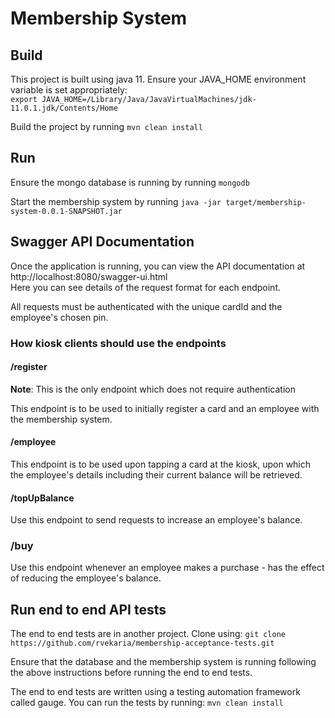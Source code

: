 # Membership System

## Build
This project is built using java 11. Ensure your JAVA_HOME environment variable is set appropriately:  
`export JAVA_HOME=/Library/Java/JavaVirtualMachines/jdk-11.0.1.jdk/Contents/Home`

Build the project by running `mvn clean install`

## Run
Ensure the mongo database is running by running `mongodb`

Start the membership system by running `java -jar target/membership-system-0.0.1-SNAPSHOT.jar`

## Swagger API Documentation
Once the application is running, you can view the API documentation at http://localhost:8080/swagger-ui.html  
Here you can see details of the request format for each endpoint.
  
All requests must be authenticated with the unique cardId and the employee's chosen pin.

### How kiosk clients should use the endpoints
#### /register
**Note**: This is the only endpoint which does not require authentication

This endpoint is to be used to initially register a card and an employee with the membership system.

#### /employee
This endpoint is to be used upon tapping a card at the kiosk, upon which the employee's details including their current 
balance will be retrieved.

#### /topUpBalance
Use this endpoint to send requests to increase an employee's balance.

### /buy
Use this endpoint whenever an employee makes a purchase - has the effect of reducing the employee's balance.

## Run end to end API tests
The end to end tests are in another project. Clone using:
`git clone https://github.com/rvekaria/membership-acceptance-tests.git`

Ensure that the database and the membership system is running following the above instructions before running the 
end to end tests.

The end to end tests are written using a testing automation framework called gauge. You can run the tests by running:
`mvn clean install`